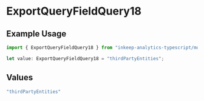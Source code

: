 # ExportQueryFieldQuery18

## Example Usage

```typescript
import { ExportQueryFieldQuery18 } from "inkeep-analytics-typescript/models/operations";

let value: ExportQueryFieldQuery18 = "thirdPartyEntities";
```

## Values

```typescript
"thirdPartyEntities"
```